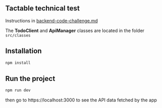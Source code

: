 ## Tactable technical test
Instructions in [backend-code-challenge.md](./backend-code-challenge.md)

The **TodoClient** and **ApiManager** classes are located in the folder `src/classes`

## Installation
```bash
npm install
```

## Run the project
```bash
npm run dev
```
then go to https://localhost:3000 to see the API data fetched by the app